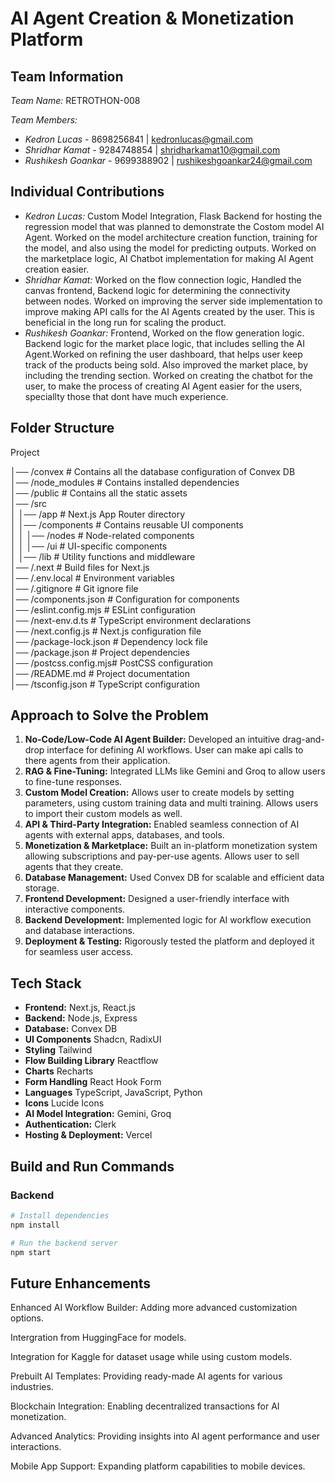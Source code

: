 # AI Agent Creation & Monetization Platform

## Team Information

*Team Name:* RETROTHON-008

*Team Members:*

- *Kedron Lucas* - 8698256841 | [kedronlucas@gmail.com](mailto\:kedronlucas@gmail.com)
- *Shridhar Kamat* - 9284748854 | [shridharkamat10@gmail.com](mailto\:shridharkamat10@gmail.com)
- *Rushikesh Goankar* - 9699388902 | [rushikeshgoankar24@gmail.com](mailto\:rushikeshgoankar24@gmail.com)

## Individual Contributions

- *Kedron Lucas:* Custom Model Integration, Flask Backend for hosting the regression model that was planned to demonstrate the Costom model AI Agent. Worked on the model architecture creation function, training for the model, and also using the model for predicting outputs. Worked on the marketplace logic, AI Chatbot implementation for making AI Agent creation easier. 
- *Shridhar Kamat:* Worked on the flow connection logic, Handled the canvas frontend, Backend logic for determining the connectivity between nodes. Worked on improving the server side implementation to improve making API calls for the AI Agents created by the user. This is beneficial in the long run for scaling the product. 
- *Rushikesh Goankar:* Frontend, Worked on the flow generation logic. Backend logic for the market place logic, that includes selling the AI Agent.Worked on refining the user dashboard, that helps user keep track of the products being sold. Also improved the market place, by including the trending section. Worked on creating the chatbot for the user, to make the process of creating AI Agent easier for the users, speciallty those that dont have much experience.

## Folder Structure

Project

│── /convex            # Contains all the database configuration of Convex DB  
│── /node_modules      # Contains installed dependencies  
│── /public            # Contains all the static assets  
│── /src  
│   │── /app           # Next.js App Router directory  
│   │── /components    # Contains reusable UI components  
│   │   │── /nodes     # Node-related components  
│   │   │── /ui        # UI-specific components  
│   │── /lib           # Utility functions and middleware  
│── /.next             # Build files for Next.js  
│── /.env.local        # Environment variables  
│── /.gitignore        # Git ignore file  
│── /components.json   # Configuration for components  
│── /eslint.config.mjs # ESLint configuration  
│── /next-env.d.ts     # TypeScript environment declarations  
│── /next.config.js    # Next.js configuration file  
│── /package-lock.json # Dependency lock file  
│── /package.json      # Project dependencies  
│── /postcss.config.mjs# PostCSS configuration  
│── /README.md         # Project documentation  
│── /tsconfig.json     # TypeScript configuration  

## Approach to Solve the Problem

1. **No-Code/Low-Code AI Agent Builder:** Developed an intuitive drag-and-drop interface for defining AI workflows. User can make api calls to there agents from their application.
2. **RAG & Fine-Tuning:** Integrated LLMs like Gemini and Groq to allow users to fine-tune responses.
3. **Custom Model Creation:** Allows user to create models by setting parameters, using custom training data and multi training. Allows users to import their custom models as well.
4. **API & Third-Party Integration:** Enabled seamless connection of AI agents with external apps, databases, and tools.
5. **Monetization & Marketplace:** Built an in-platform monetization system allowing subscriptions and pay-per-use agents. Allows user to sell agents that they create.
6. **Database Management:** Used Convex DB for scalable and efficient data storage.
7. **Frontend Development:** Designed a user-friendly interface with interactive components.
8. **Backend Development:** Implemented logic for AI workflow execution and database interactions.
9. **Deployment & Testing:** Rigorously tested the platform and deployed it for seamless user access.

## Tech Stack

- **Frontend:** Next.js, React.js
- **Backend:** Node.js, Express
- **Database:** Convex DB
- **UI Components** Shadcn, RadixUI
- **Styling** Tailwind
- **Flow Building Library** Reactflow
- **Charts** Recharts
- **Form Handling** React Hook Form
- **Languages** TypeScript, JavaScript, Python
- **Icons** Lucide Icons
- **AI Model Integration:** Gemini, Groq
- **Authentication:** Clerk
- **Hosting & Deployment:** Vercel

## Build and Run Commands

### Backend

```sh
# Install dependencies
npm install  

# Run the backend server
npm start  
```

## Future Enhancements
Enhanced AI Workflow Builder: Adding more advanced customization options.

Intergration from HuggingFace for models.

Integration for Kaggle for dataset usage while using custom models.

Prebuilt AI Templates: Providing ready-made AI agents for various industries.

Blockchain Integration: Enabling decentralized transactions for AI monetization.

Advanced Analytics: Providing insights into AI agent performance and user interactions.

Mobile App Support: Expanding platform capabilities to mobile devices.
   
